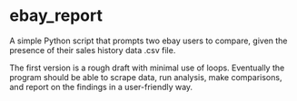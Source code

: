 # ebay_report
A simple Python script that prompts two ebay users to compare, given the presence of their sales history data .csv file.

The first version is a rough draft with minimal use of loops. Eventually the program should be able to scrape data, run analysis, make comparisons, and report on the findings in a user-friendly way.
